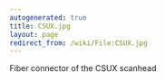 ```yaml
---
autogenerated: true
title: CSUX.jpg
layout: page
redirect_from: /wiki/File:CSUX.jpg
---
```


Fiber connector of the CSUX scanhead
